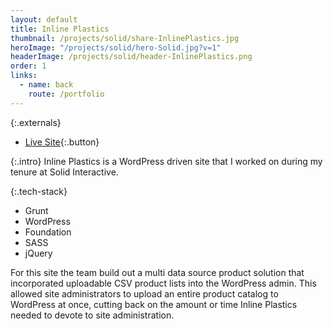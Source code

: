 ```yaml
---
layout: default
title: Inline Plastics
thumbnail: /projects/solid/share-InlinePlastics.jpg
heroImage: "/projects/solid/hero-Solid.jpg?v=1"
headerImage: /projects/solid/header-InlinePlastics.png
order: 1
links:
  - name: back
    route: /portfolio
---
```

{:.externals}
 - [Live Site](http://spitfiresmartscan.org/){:.button}

{:.intro}
Inline Plastics is a WordPress driven site that I worked on during my tenure at Solid Interactive.

{:.tech-stack}
 - Grunt
 - WordPress
 - Foundation
 - SASS
 - jQuery

For this site the team build out a multi data source product solution that incorporated uploadable CSV product lists into the WordPress admin. This allowed site administrators to upload an entire product catalog to WordPress at once, cutting back on the amount or time Inline Plastics needed to devote to site administration.
